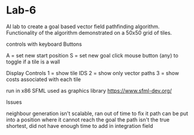 # Lab-6
 
AI lab to create a goal based vector field pathfinding algorithm.
Functionality of the algorithm demonstrated on a 50x50 grid of tiles.

controls with keyboard 
Buttons

 A = set new start position
 S = set new goal
 click mouse button (any) to toggle if a tile is a wall

Display Controls
1 = show tile IDS
2 = show only vector paths
3 = show costs associated with each tile


run in x86 
SFML used as graphics library
https://www.sfml-dev.org/

Issues

neighbour generation isn't scalable, ran out of time to fix it
path can be put into a position where it cannot reach the goal
the path isn't the true shortest, did not have enough time to add in integration field